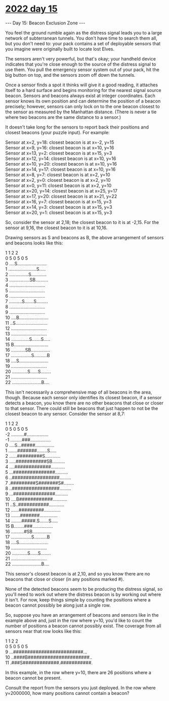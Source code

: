 # [2022 day 15](https://adventofcode.com/2022/day/15)

--- Day 15: Beacon Exclusion Zone ---

You feel the ground rumble again as the distress signal leads you to a large network of subterranean tunnels. You don't have time to search them all, but you don't need to: your pack contains a set of deployable sensors that you imagine were originally built to locate lost Elves.



The sensors aren't very powerful, but that's okay; your handheld device indicates that you're close enough to the source of the distress signal to use them. You pull the emergency sensor system out of your pack, hit the big button on top, and the sensors zoom off down the tunnels.



Once a sensor finds a spot it thinks will give it a good reading, it attaches itself to a hard surface and begins monitoring for the nearest signal source beacon. Sensors and beacons always exist at integer coordinates. Each sensor knows its own position and can determine the position of a beacon precisely; however, sensors can only lock on to the one beacon closest to the sensor as measured by the Manhattan distance. (There is never a tie where two beacons are the same distance to a sensor.)



It doesn't take long for the sensors to report back their positions and closest beacons (your puzzle input). For example:



Sensor at x=2, y=18: closest beacon is at x=-2, y=15\
Sensor at x=9, y=16: closest beacon is at x=10, y=16\
Sensor at x=13, y=2: closest beacon is at x=15, y=3\
Sensor at x=12, y=14: closest beacon is at x=10, y=16\
Sensor at x=10, y=20: closest beacon is at x=10, y=16\
Sensor at x=14, y=17: closest beacon is at x=10, y=16\
Sensor at x=8, y=7: closest beacon is at x=2, y=10\
Sensor at x=2, y=0: closest beacon is at x=2, y=10\
Sensor at x=0, y=11: closest beacon is at x=2, y=10\
Sensor at x=20, y=14: closest beacon is at x=25, y=17\
Sensor at x=17, y=20: closest beacon is at x=21, y=22\
Sensor at x=16, y=7: closest beacon is at x=15, y=3\
Sensor at x=14, y=3: closest beacon is at x=15, y=3\
Sensor at x=20, y=1: closest beacon is at x=15, y=3



So, consider the sensor at 2,18; the closest beacon to it is at -2,15. For the sensor at 9,16, the closest beacon to it is at 10,16.



Drawing sensors as S and beacons as B, the above arrangement of sensors and beacons looks like this:



1    1    2    2\
     0    5    0    5    0    5\
 0 ....S.......................\
 1 ......................S.....\
 2 ...............S............\
 3 ................SB..........\
 4 ............................\
 5 ............................\
 6 ............................\
 7 ..........S.......S.........\
 8 ............................\
 9 ............................\
10 ....B.......................\
11 ..S.........................\
12 ............................\
13 ............................\
14 ..............S.......S.....\
15 B...........................\
16 ...........SB...............\
17 ................S..........B\
18 ....S.......................\
19 ............................\
20 ............S......S........\
21 ............................\
22 .......................B....



This isn't necessarily a comprehensive map of all beacons in the area, though. Because each sensor only identifies its closest beacon, if a sensor detects a beacon, you know there are no other beacons that close or closer to that sensor. There could still be beacons that just happen to not be the closest beacon to any sensor. Consider the sensor at 8,7:



1    1    2    2\
     0    5    0    5    0    5\
-2 ..........#.................\
-1 .........###................\
 0 ....S...#####...............\
 1 .......#######........S.....\
 2 ......#########S............\
 3 .....###########SB..........\
 4 ....#############...........\
 5 ...###############..........\
 6 ..#################.........\
 7 .#########S#######S#........\
 8 ..#################.........\
 9 ...###############..........\
10 ....B############...........\
11 ..S..###########............\
12 ......#########.............\
13 .......#######..............\
14 ........#####.S.......S.....\
15 B........###................\
16 ..........#SB...............\
17 ................S..........B\
18 ....S.......................\
19 ............................\
20 ............S......S........\
21 ............................\
22 .......................B....



This sensor's closest beacon is at 2,10, and so you know there are no beacons that close or closer (in any positions marked #).



None of the detected beacons seem to be producing the distress signal, so you'll need to work out where the distress beacon is by working out where it isn't. For now, keep things simple by counting the positions where a beacon cannot possibly be along just a single row.



So, suppose you have an arrangement of beacons and sensors like in the example above and, just in the row where y=10, you'd like to count the number of positions a beacon cannot possibly exist. The coverage from all sensors near that row looks like this:



1    1    2    2\
       0    5    0    5    0    5\
 9 ...#########################...\
10 ..####B######################..\
11 .###S#############.###########.



In this example, in the row where y=10, there are 26 positions where a beacon cannot be present.



Consult the report from the sensors you just deployed. In the row where y=2000000, how many positions cannot contain a beacon?



